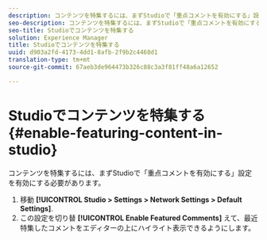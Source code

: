 ```yaml
---
description: コンテンツを特集するには、まずStudioで「重点コメントを有効にする」設定を有効にする必要があります。
seo-description: コンテンツを特集するには、まずStudioで「重点コメントを有効にする」設定を有効にする必要があります。
seo-title: Studioでコンテンツを特集する
solution: Experience Manager
title: Studioでコンテンツを特集する
uuid: d903a2fd-4173-4dd1-8afb-2f9b2c4468d1
translation-type: tm+mt
source-git-commit: 67aeb3de964473b326c88c3a3f81ff48a6a12652

---
```



# Studioでコンテンツを特集する{#enable-featuring-content-in-studio}

コンテンツを特集するには、まずStudioで「重点コメントを有効にする」設定を有効にする必要があります。

1. 移動 **[!UICONTROL Studio > Settings > Network Settings > Default Settings]**.
1. この設定を切り替 **[!UICONTROL Enable Featured Comments]** えて、最近特集したコメントをエディターの上にハイライト表示できるようにします。
